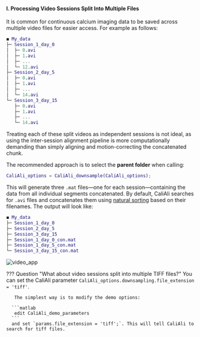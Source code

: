 #### I. Processing Video Sessions Split Into Multiple Files

It is common for continuous calcium imaging data to be saved across multiple video files for easier access. For example as follows:

```matlab
◼ My_data
├─ Session_1_day_0
│  ├─ 0.avi
│  ├─ 1.avi
│  ├─ ...
│  └─ 12.avi
├─ Session_2_day_5
│  ├─ 0.avi
│  ├─ 1.avi
│  ├─ ...
│  └─ 14.avi
└─ Session_3_day_15
   ├─ 0.avi
   ├─ 1.avi
   ├─ ...
   └─ 14.avi
```

Treating each of these split videos as independent sessions is not ideal, as using the inter-session alignment pipeline is more computationally demanding than simply aligning and motion-correcting the concatenated chunk.

The recommended approach is to select the **parent folder** when calling:
```matlab
CaliAli_options = CaliAli_downsample(CaliAli_options);
```

This will generate three `.mat` files—one for each session—containing the data from all individual segments concatenated. By default, CaliAli searches for `.avi` files and concatenates them using [natural sorting](https://en.wikipedia.org/wiki/Natural_sort_order) based on their filenames. The output will look like:

```matlab
◼ My_data
├─ Session_1_day_0
├─ Session_2_day_5
├─ Session_3_day_15
├─ Session_1_day_0_con.mat
├─ Session_1_day_5_con.mat
└─ Session_3_day_15_con.mat
```

![video_app](../files/split_files.gif)


??? Question "What about video sessions split into multiple TIFF files?" 
       You can set the CaliAli parameter `CaliAli_options.downsampling.file_extension = 'tiff'`. 
	   
	   The simplest way is to modify the demo options:
	   
	  ```matlab
	   edit CaliAli_demo_parameters
	  ```
      and set `params.file_extension = 'tiff';`. This will tell CaliAli to search for tiff files. 